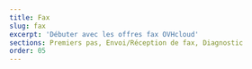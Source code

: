 ```yaml
---
title: Fax
slug: fax
excerpt: 'Débuter avec les offres fax OVHcloud'
sections: Premiers pas, Envoi/Réception de fax, Diagnostic
order: 05
---
```

